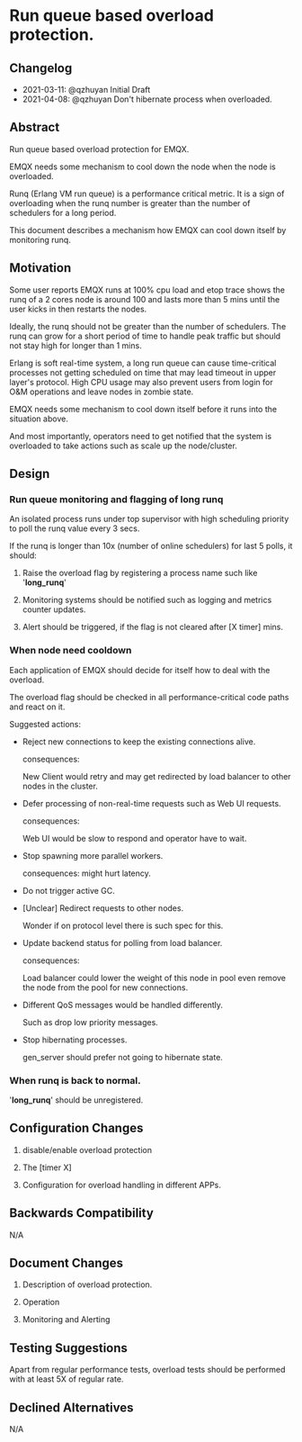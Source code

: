 # Run queue based overload protection.

## Changelog
* 2021-03-11: @qzhuyan Initial Draft
* 2021-04-08: @qzhuyan Don't hibernate process when overloaded.

## Abstract

Run queue based overload protection for EMQX.

EMQX needs some mechanism to cool down the node when the node is overloaded.

Runq (Erlang VM run queue) is a performance critical metric.
It is a sign of overloading when the runq number is greater than the number of schedulers for a long period.

This document describes a mechanism how EMQX can cool down itself by monitoring runq.

## Motivation

Some user reports EMQX runs at 100% cpu load and etop trace shows the runq of a 2 cores node is around 100
and lasts more than 5 mins until the user kicks in then restarts the nodes.

Ideally, the runq should not be greater than the number of schedulers. The runq can grow
for a short period of time to handle peak traffic but should not stay high for longer than 1 mins.

Erlang is soft real-time system, a long run queue can cause time-critical processes not getting scheduled on time that may
lead timeout in upper layer's protocol. High CPU usage may also prevent users from login for O&M operations and leave nodes in zombie state.

EMQX needs some mechanism to cool down itself before it runs into the situation above.

And most importantly, operators need to get notified that the system is overloaded to take actions such as scale up the node/cluster.

## Design

### Run queue monitoring and flagging of long runq

An isolated process runs under top supervisor with high scheduling priority to poll the runq value every 3 secs.

If the runq is longer than 10x (number of online schedulers)
for last 5 polls, it should:

1. Raise the overload flag by registering a process name such like '__long_runq__'

1. Monitoring systems should be notified such as logging and metrics counter updates.

1. Alert should be triggered, if the flag is not cleared after [X timer] mins.

### When node need cooldown

Each application of EMQX should decide for itself how to deal with the overload.

The overload flag should be checked in all performance-critical code paths and react on it.

Suggested actions:

- Reject new connections to keep the existing connections alive.

  consequences:

    New Client would retry and may get redirected by load balancer to other nodes in the cluster.

- Defer processing of non-real-time requests such as Web UI requests.

  consequences:

    Web UI would be slow to respond and operator have to wait.

- Stop spawning more parallel workers.

  consequences:
    might hurt latency.

- Do not trigger active GC.

- [Unclear] Redirect requests to other nodes.

  Wonder if on protocol level there is such spec for this.

- Update backend status for polling from load balancer.

  consequences:

    Load balancer could lower the weight of this node in pool
    even remove the node from the pool for new connections.

- Different QoS messages would be handled differently.

  Such as drop low priority messages.
  
- Stop hibernating processes.

  gen_server should prefer not going to hibernate state.

### When runq is back to normal.

'__long_runq__' should be unregistered.


## Configuration Changes

1. disable/enable overload protection

1. The [timer X]

1. Configuration for overload handling in different APPs.

## Backwards Compatibility

N/A

## Document Changes

1. Description of overload protection.

1. Operation

1. Monitoring and Alerting

## Testing Suggestions

Apart from regular performance tests, overload tests should be performed with at least 5X of regular rate.

## Declined Alternatives

N/A
